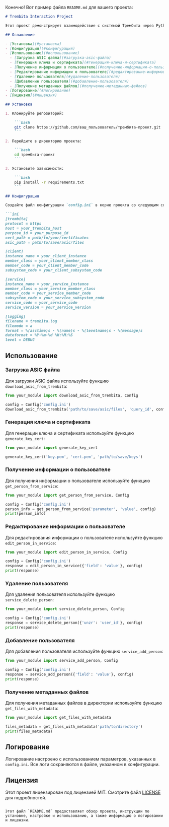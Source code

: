 Конечно! Вот пример файла `README.md` для вашего проекта:

```markdown
# Trembita Interaction Project

Этот проект демонстрирует взаимодействие с системой Трембита через Python. Включает функции для загрузки ASIC файлов, генерации ключей и сертификатов, а также отправки запросов к сервисам для управления информацией о пользователях.

## Оглавление

- [Установка](#установка)
- [Конфигурация](#конфигурация)
- [Использование](#использование)
  - [Загрузка ASIC файла](#загрузка-asic-файла)
  - [Генерация ключа и сертификата](#генерация-ключа-и-сертификата)
  - [Получение информации о пользователе](#получение-информации-о-пользователе)
  - [Редактирование информации о пользователе](#редактирование-информации-о-пользователе)
  - [Удаление пользователя](#удаление-пользователя)
  - [Добавление пользователя](#добавление-пользователя)
  - [Получение метаданных файлов](#получение-метаданных-файлов)
- [Логирование](#логирование)
- [Лицензия](#лицензия)

## Установка

1. Клонируйте репозиторий:

    ```bash
    git clone https://github.com/ваш_пользователь/трембита-проект.git
    ```

2. Перейдите в директорию проекта:

    ```bash
    cd трембита-проект
    ```

3. Установите зависимости:

    ```bash
    pip install -r requirements.txt
    ```

## Конфигурация

Создайте файл конфигурации `config.ini` в корне проекта со следующим содержимым:

```ini
[trembita]
protocol = https
host = your_trembita_host
purpose_id = your_purpose_id
cert_path = path/to/your/certificates
asic_path = path/to/save/asic/files

[client]
instance_name = your_client_instance
member_class = your_client_member_class
member_code = your_client_member_code
subsystem_code = your_client_subsystem_code

[service]
instance_name = your_service_instance
member_class = your_service_member_class
member_code = your_service_member_code
subsystem_code = your_service_subsystem_code
service_code = your_service_code
service_version = your_service_version

[logging]
filename = trembita.log
filemode = a
format = %(asctime)s - %(name)s - %(levelname)s - %(message)s
dateformat = %Y-%m-%d %H:%M:%S
level = DEBUG
```

## Использование

### Загрузка ASIC файла

Для загрузки ASIC файла используйте функцию `download_asic_from_trembita`:

```python
from your_module import download_asic_from_trembita, Config

config = Config('config.ini')
download_asic_from_trembita('path/to/save/asic/files', 'query_id', config)
```

### Генерация ключа и сертификата

Для генерации ключа и сертификата используйте функцию `generate_key_cert`:

```python
from your_module import generate_key_cert

generate_key_cert('key.pem', 'cert.pem', 'path/to/save/keys')
```

### Получение информации о пользователе

Для получения информации о пользователе используйте функцию `get_person_from_service`:

```python
from your_module import get_person_from_service, Config

config = Config('config.ini')
person_info = get_person_from_service('parameter', 'value', config)
print(person_info)
```

### Редактирование информации о пользователе

Для редактирования информации о пользователе используйте функцию `edit_person_in_service`:

```python
from your_module import edit_person_in_service, Config

config = Config('config.ini')
response = edit_person_in_service({'field': 'value'}, config)
print(response)
```

### Удаление пользователя

Для удаления пользователя используйте функцию `service_delete_person`:

```python
from your_module import service_delete_person, Config

config = Config('config.ini')
response = service_delete_person({'unzr': 'user_id'}, config)
print(response)
```

### Добавление пользователя

Для добавления пользователя используйте функцию `service_add_person`:

```python
from your_module import service_add_person, Config

config = Config('config.ini')
response = service_add_person({'field': 'value'}, config)
print(response)
```

### Получение метаданных файлов

Для получения метаданных файлов в директории используйте функцию `get_files_with_metadata`:

```python
from your_module import get_files_with_metadata

files_metadata = get_files_with_metadata('path/to/directory')
print(files_metadata)
```

## Логирование

Логирование настроено с использованием параметров, указанных в `config.ini`. Все логи сохраняются в файле, указанном в конфигурации.

## Лицензия

Этот проект лицензирован под лицензией MIT. Смотрите файл [LICENSE](LICENSE) для подробностей.
```

Этот файл `README.md` предоставляет обзор проекта, инструкции по установке, настройке и использованию, а также информацию о логировании и лицензии.
